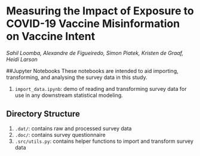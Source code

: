 # Measuring the Impact‌ ‌of‌ ‌Exposure‌ ‌to‌ ‌COVID-19‌ ‌Vaccine‌ ‌Misinformation‌ ‌on‌ Vaccine Intent
*Sahil Loomba, Alexandre de Figueiredo, Simon Piatek, Kristen de Graaf, Heidi Larson*


##Jupyter Notebooks
These notebooks are intended to aid importing, transforming, and analysing the survey data in this study.

1. `import_data.ipynb`: demo of reading and transforming survey data for use in any downstream statistical modeling.

## Directory Structure
1. `.dat/`: contains raw and processed survey data
2. `.doc/`: contains survey questionnaire
3. `.src/utils.py`: contains helper functions to import and transform survey data